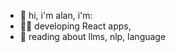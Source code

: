 - 👋 hi, i'm alan, i'm:
- 👨‍💻 developing React apps,
- 📖 reading about llms, nlp, language

<!---
astrimbu/astrimbu is a ✨ special ✨ repository because its `README.md` (this file) appears on your GitHub profile.
You can click the Preview link to take a look at your changes.
--->
